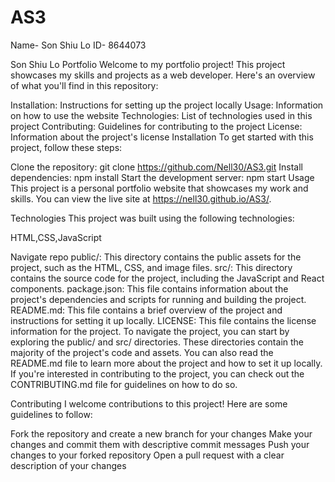# AS3

Name- Son Shiu Lo
ID- 8644073

Son Shiu Lo Portfolio
Welcome to my portfolio project! This project showcases my skills and projects as a web developer. Here's an overview of what you'll find in this repository:

Installation: Instructions for setting up the project locally
Usage: Information on how to use the website
Technologies: List of technologies used in this project
Contributing: Guidelines for contributing to the project
License: Information about the project's license
Installation
To get started with this project, follow these steps:

Clone the repository: git clone https://github.com/Nell30/AS3.git
Install dependencies: npm install
Start the development server: npm start
Usage
This project is a personal portfolio website that showcases my work and skills. You can view the live site at https://nell30.github.io/AS3/.

Technologies
This project was built using the following technologies:

HTML,CSS,JavaScript

Navigate repo
public/: This directory contains the public assets for the project, such as the HTML, CSS, and image files.
src/: This directory contains the source code for the project, including the JavaScript and React components.
package.json: This file contains information about the project's dependencies and scripts for running and building the project.
README.md: This file contains a brief overview of the project and instructions for setting it up locally.
LICENSE: This file contains the license information for the project.
To navigate the project, you can start by exploring the public/ and src/ directories. These directories contain the majority of the project's code and assets. You can also read the README.md file to learn more about the project and how to set it up locally. If you're interested in contributing to the project, you can check out the 
CONTRIBUTING.md file for guidelines on how to do so.

Contributing
I welcome contributions to this project! Here are some guidelines to follow:

Fork the repository and create a new branch for your changes
Make your changes and commit them with descriptive commit messages
Push your changes to your forked repository
Open a pull request with a clear description of your changes
